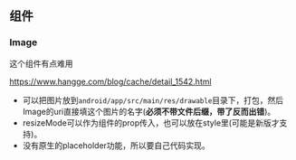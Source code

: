 ## 组件

### Image
这个组件有点难用

https://www.hangge.com/blog/cache/detail_1542.html

* 可以把图片放到`android/app/src/main/res/drawable`目录下，打包，然后Image的uri直接填这个图片的名字(**必须不带文件后缀，带了反而出错**)。
* resizeMode可以作为组件的prop传入，也可以放在style里(可能是新版才支持)。
* 没有原生的placeholder功能，所以要自己代码实现。